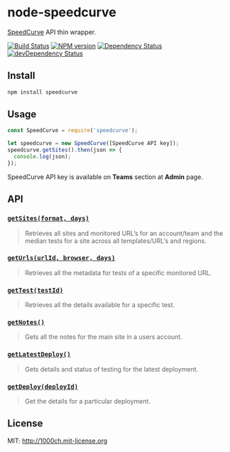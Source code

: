# node-speedcurve

[SpeedCurve](https://speedcurve.com/) API thin wrapper.

[![Build Status](https://travis-ci.org/1000ch/node-speedcurve.svg?branch=master)](https://travis-ci.org/1000ch/node-speedcurve)
[![NPM version](https://badge.fury.io/js/speedcurve.svg)](http://badge.fury.io/js/speedcurve)
[![Dependency Status](https://david-dm.org/1000ch/node-speedcurve.svg)](https://david-dm.org/1000ch/node-speedcurve)
[![devDependency Status](https://david-dm.org/1000ch/node-speedcurve/dev-status.svg)](https://david-dm.org/1000ch/node-speedcurve#info=devDependencies)

## Install

```sh
npm install speedcurve
```

## Usage

```javascript
const SpeedCurve = require('speedcurve');

let speedcurve = new SpeedCurve([SpeedCurve API key]);
speedcurve.getSites().then(json => {
  console.log(json);
});
```

SpeedCurve API key is available on **Teams** section at **Admin** page.

## API

### [`getSites(format, days)`](https://api.speedcurve.com/#get-all-sites)

> Retrieves all sites and monitored URL’s for an account/team and the median tests for a site across all templates/URL’s and regions.

### [`getUrls(urlId, browser, days)`](https://api.speedcurve.com/#get-all-tests-for-a-url)

> Retrieves all the metadata for tests of a specific monitored URL.

### [`getTest(testId)`](https://api.speedcurve.com/#get-a-test)

> Retrieves all the details available for a specific test.

### [`getNotes()`](https://api.speedcurve.com/#get-all-notes)

> Gets all the notes for the main site in a users account.

### [`getLatestDeploy()`](https://api.speedcurve.com/#lastest-deployment)

> Gets details and status of testing for the latest deployment.

### [`getDeploy(deployId)`](https://api.speedcurve.com/#get-a-deployment)

> Get the details for a particular deployment.

## License

MIT: http://1000ch.mit-license.org
